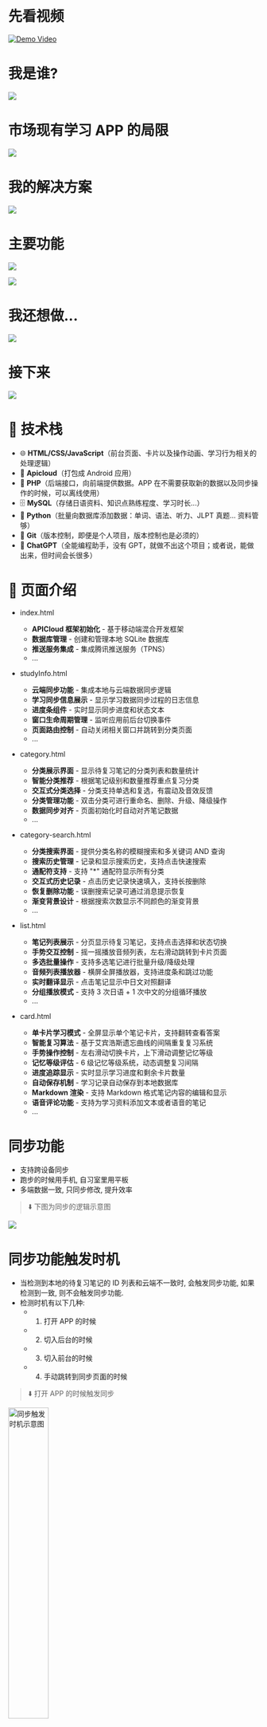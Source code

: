 # 先看视频

[![Demo Video](https://tokyo-1253389072.cos.ap-tokyo.myqcloud.com/typora/20251015215209457.png)](https://www.youtube.com/watch?v=OeQb6fTCafo)

# 我是谁?

![](https://tokyo-1253389072.cos.ap-tokyo.myqcloud.com/typora/20251015215405519.png)

# 市场现有学习 APP 的局限

![](https://tokyo-1253389072.cos.ap-tokyo.myqcloud.com/typora/20251015215539892.png)

# 我的解决方案

![](https://tokyo-1253389072.cos.ap-tokyo.myqcloud.com/typora/20251015215555870.png)

# 主要功能

![](https://tokyo-1253389072.cos.ap-tokyo.myqcloud.com/typora/20251015215624239.png)

![](https://tokyo-1253389072.cos.ap-tokyo.myqcloud.com/typora/20251015215720084.png)

# 我还想做...

![](https://tokyo-1253389072.cos.ap-tokyo.myqcloud.com/typora/20251015215736439.png)

# 接下来

![](https://tokyo-1253389072.cos.ap-tokyo.myqcloud.com/typora/20251015223010376.png)

# 🧰 技术栈

- 🌐 **HTML/CSS/JavaScript**（前台页面、卡片以及操作动画、学习行为相关的处理逻辑）
- 📱 **Apicloud**（打包成 Android 应用）
- 🧭 **PHP**（后端接口，向前端提供数据。APP 在不需要获取新的数据以及同步操作的时候，可以离线使用）
- 🗄️ **MySQL**（存储日语资料、知识点熟练程度、学习时长...）
- 🐍 **Python**（批量向数据库添加数据：单词、语法、听力、JLPT 真题... 资料管够）
- 🌿 **Git**（版本控制，即便是个人项目，版本控制也是必须的）
- 🤖 **ChatGPT**（全能编程助手，没有 GPT，就做不出这个项目；或者说，能做出来，但时间会长很多）

# 📖 页面介绍

- index.html

  - **APICloud 框架初始化** - 基于移动端混合开发框架
  - **数据库管理** - 创建和管理本地 SQLite 数据库
  - **推送服务集成** - 集成腾讯推送服务（TPNS）
  - ...

- studyInfo.html

  - **云端同步功能** - 集成本地与云端数据同步逻辑
  - **学习同步信息展示** - 显示学习数据同步过程的日志信息
  - **进度条组件** - 实时显示同步进度和状态文本
  - **窗口生命周期管理** - 监听应用前后台切换事件
  - **页面路由控制** - 自动关闭相关窗口并跳转到分类页面
  - ...

- category.html

  - **分类展示界面** - 显示待复习笔记的分类列表和数量统计
  - **智能分类推荐** - 根据笔记级别和数量推荐重点复习分类
  - **交互式分类选择** - 分类支持单选和复选，有震动及音效反馈
  - **分类管理功能** - 双击分类可进行重命名、删除、升级、降级操作
  - **数据同步对齐** - 页面初始化时自动对齐笔记数据
  - ...

- category-search.html

  - **分类搜索界面** - 提供分类名称的模糊搜索和多关键词 AND 查询
  - **搜索历史管理** - 记录和显示搜索历史，支持点击快速搜索
  - **通配符支持** - 支持 "\*" 通配符显示所有分类
  - **交互式历史记录** - 点击历史记录快速填入，支持长按删除
  - **恢复删除功能** - 误删搜索记录可通过消息提示恢复
  - **渐变背景设计** - 根据搜索次数显示不同颜色的渐变背景
  - ...

- list.html

  - **笔记列表展示** - 分页显示待复习笔记，支持点击选择和状态切换
  - **手势交互控制** - 摇一摇播放音频列表，左右滑动跳转到卡片页面
  - **多选批量操作** - 支持多选笔记进行批量升级/降级处理
  - **音频列表播放器** - 横屏全屏播放器，支持进度条和跳过功能
  - **实时翻译显示** - 点击笔记显示中日文对照翻译
  - **分组播放模式** - 支持 3 次日语 + 1 次中文的分组循环播放
  - ...

- card.html
  - **单卡片学习模式** - 全屏显示单个笔记卡片，支持翻转查看答案
  - **智能复习算法** - 基于艾宾浩斯遗忘曲线的间隔重复复习系统
  - **手势操作控制** - 左右滑动切换卡片，上下滑动调整记忆等级
  - **记忆等级评估** - 6 级记忆等级系统，动态调整复习间隔
  - **进度追踪显示** - 实时显示学习进度和剩余卡片数量
  - **自动保存机制** - 学习记录自动保存到本地数据库
  - **Markdown 渲染** - 支持 Markdown 格式笔记内容的编辑和显示
  - **语音评论功能** - 支持为学习资料添加文本或者语音的笔记
  - ...

# 同步功能

- 支持跨设备同步
- 跑步的时候用手机, 自习室里用平板
- 多端数据一致, 只同步修改, 提升效率

> ⬇️ 下图为同步的逻辑示意图

![](https://tokyo-1253389072.cos.ap-tokyo.myqcloud.com/typora/20251016223249045.png)

# 同步功能触发时机

- 当检测到本地的待复习笔记的 ID 列表和云端不一致时, 会触发同步功能, 如果检测到一致, 则不会触发同步功能.
- 检测时机有以下几种:
  - 1. 打开 APP 的时候
  - 2. 切入后台的时候
  - 3. 切入前台的时候
  - 4. 手动跳转到同步页面的时候

> ⬇️ 打开 APP 的时候触发同步

<img src="https://tokyo-1253389072.cos.ap-tokyo.myqcloud.com/typora/20251018210251020.gif" width="40%" alt="同步触发时机示意图"/>

> ⬇️ 切入后台的时候触发同步

<img src="https://tokyo-1253389072.cos.ap-tokyo.myqcloud.com/typora/20251018210533813.gif" width="40%" alt="打开APP时触发同步示意图"/>

> ⬇️ 切入前台的时候触发同步

<img src="https://tokyo-1253389072.cos.ap-tokyo.myqcloud.com/typora/20251018210646401.gif" width="40%" alt="切入后台时触发同步示意图"/>

> ⬇️ 手动跳转到同步页面(在分类页面, 左滑屏幕)

<img src="https://tokyo-1253389072.cos.ap-tokyo.myqcloud.com/typora/20251018210754726.gif" width="40%" alt="切入前台时触发同步示意图"/>

# 同步页面

- 同步页面的主要功能有:
  - 进行同步操作, 并显示同步日志
  - 为每个步骤, 显示进度条
  - 统计当日学习时长(从凌晨 4 点开始算起, 到第二天的凌晨 4 点为一天)
  - 同步开始时上锁, 同一时间只能有一个同步操作在进行

> ⬇️ 同步页面动图

<img src="https://tokyo-1253389072.cos.ap-tokyo.myqcloud.com/typora/20251018223743585.gif" width="40%" alt="同步页面示意图"/>
